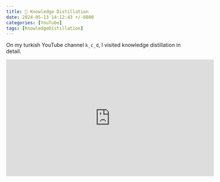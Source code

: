 ```yaml
---
title: 🎥 Knowledge Distillation
date: 2024-05-13 14:12:43 +/-0800
categories: [YouTube]
tags: [KnowledgeDistillation]
---
```


On my turkish YouTube channel `k_c_d`, I visited knowledge distillation in detail.

<p align="normal">
    <iframe width="560" height="315" src="https://www.youtube.com/embed/U39ppdrp04Q" title="YouTube video player" frameborder="0" allowfullscreen></iframe>
</p>